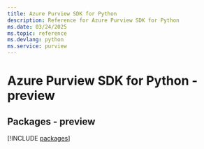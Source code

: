 ```yaml
---
title: Azure Purview SDK for Python
description: Reference for Azure Purview SDK for Python
ms.date: 03/24/2025
ms.topic: reference
ms.devlang: python
ms.service: purview
---
```

# Azure Purview SDK for Python - preview
## Packages - preview
[!INCLUDE [packages](purview-index.md)]